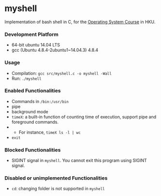 # myshell

Implementation of bash shell in C, for the [Operating System Course](http://www.cs.hku.hk/programme/course_info.jsp?infile=2013/comp3230.html "HKU COMP3230 Principles of Operating Systems") in HKU.

### Development Platform
 - 64-bit ubuntu 14.04 LTS
 - gcc (Ubuntu 4.8.4-2ubuntu1~14.04.3) 4.8.4

### Usage
 - Compilation: `gcc src/myshell.c -o myshell -Wall`
 - Run: `./myshell`

### Enabled Functionalities
 - Commands in `/bin:/usr/bin`
 - pipe
 - background mode
 - `timeX`: a built-in function of counting time of execution, support pipe and foreground commands.
 - - For instance, `timeX ls -l | wc`
 - `exit`

### Blocked Functionalities
 - SIGINT signal in `myshell`. You cannot exit this program using SIGINT signal.

### Disabled or unimplemented Functionalities
 - `cd`: changing folder is not supported in `myshell`
